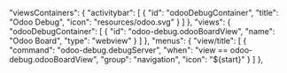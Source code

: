 "viewsContainers": {
"activitybar": [
{
"id": "odooDebugContainer",
"title": "Odoo Debug",
"icon": "resources/odoo.svg"
}
]
},
"views": {
"odooDebugContainer": [
{
"id": "odoo-debug.odooBoardView",
"name": "Odoo Board",
"type": "webview"
}
]
},
"menus": {
"view/title": [
{
"command": "odoo-debug.debugServer",
"when": "view == odoo-debug.odooBoardView",
"group": "navigation",
"icon": "${start}"
}
]
},
